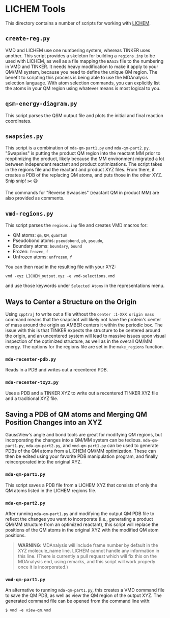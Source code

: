 # LICHEM Tools

This directory contains a number of scripts for working with
[LICHEM](https://github.com/CisnerosResearch/LICHEM).

## `create-reg.py`
VMD and LICHEM use one numbering system, whereas TINKER uses another.
This script provides a skeleton for building a `regions.inp` to be used
with LICHEM, as well as a file mapping the `BASIS` file to the numbering in
VMD and TINKER.
It needs heavy modification to make it apply to your QM/MM system, because you
need to define the unique QM region.
The benefit to scripting this process is being able to use the MDAnalysis
selection language.
With atom selection commands, you can explicitly list the atoms in your QM
region using whatever means is most logical to you.

## `qsm-energy-diagram.py`
This script parses the QSM output file and plots the initial and final reaction
coordinates.

## `swapsies.py`
This script is a combination of `mda-qm-part1.py` and `mda-qm-part2.py`.
"Swapsies" is putting the product QM region into the reactant MM prior to
reoptimizing the product, likely because the MM environment migrated a lot
between independent reactant and product optimizations.
The script takes in the regions file and the reactant and product XYZ files.
From there, it creates a PDB of the replacing QM atoms, and puts those in the
other XYZ. Snip snip! :scissors: :smiley:

The commands for "Reverse Swapsies" (reactant QM in product MM) are also
provided as comments.

## `vmd-regions.py`
This script parses the `regions.inp` file and creates VMD macros for:
- QM atoms: `qm`, `QM`, `quantum`
- Pseudobond atoms: `pseudobond`, `pb`, `pseudo`,
- Boundary atoms: `boundary`, `bound`
- Frozen: `frozen`, `f`
- Unfrozen atoms: `unfrozen`, `f`

You can then read in the resulting file with your XYZ:
```
vmd -xyz LICHEM_output.xyz -e vmd-selections.vmd
```
and use those keywords under `Selected Atoms` in the representations menu.

## Ways to Center a Structure on the Origin
Using `cpptraj` to write out a file without the `center :1-XXX origin mass`
command means that the snapshot will likely not have the protein's center of
mass around the origin as AMBER centers it within the periodic box.
The issue with this is that TINKER expects the structure to be centered around
the origin, and an uncentered system will lead to massive issues upon visual
inspection of the optimized structure, as well as in the overall QM/MM energy.
The options for the regions file are set in the `make_regions` function.

### `mda-recenter-pdb.py`
Reads in a PDB and writes out a recentered PDB.

### `mda-recenter-txyz.py`
Uses a PDB and a TINKER XYZ to write out a recentered TINKER XYZ file and a
traditional XYZ file.

## Saving a PDB of QM atoms and Merging QM Position Changes into an XYZ
GaussView's angle and bond tools are great for modifying QM regions, but
incorporating the changes into a QM/MM system can be tedious.
`mda-qm-part1.py`, `mda-qm-part2.py`, and `vmd-qm-part1.py` can be used to
generate PDBs of the QM atoms from a LICHEM QM/MM optimization.
These can then be edited using your favorite PDB manipulation program, and
finally reincorporated into the original XYZ.

### `mda-qm-part1.py`
This script saves a PDB file from a LICHEM XYZ that consists of only the QM
atoms listed in the LICHEM regions file.

### `mda-qm-part2.py`
After running `mda-qm-part1.py` and modifying the output QM PDB file to reflect
the changes you want to incorporate (i.e., generating a product QM/MM structure
from an optimized reactant), this script will replace the positions of the QM
atoms in the original XYZ with the modified QM atom positions.

> **WARNING**:  MDAnalysis will include frame number by default in
  the XYZ molecule_name line. LICHEM cannot handle any information in this line.
  (There is currently a pull request which will fix this on the MDAnalysis end,
  using remarks, and this script will work properly once it is incorporated.)

### `vmd-qm-part1.py`
An alternative to running `mda-qm-part1.py`, this creates a VMD command file
to save the QM PDB, as well as view the QM region of the output XYZ.
The generated command file can be opened from the command line with:
```
$ vmd -e view-qm.vmd
```
